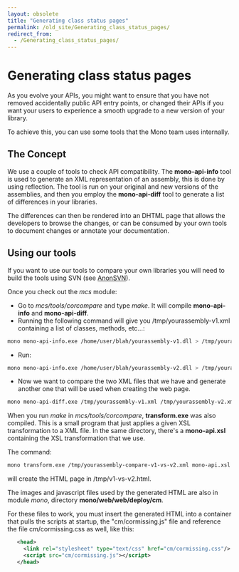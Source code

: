 ```yaml
---
layout: obsolete
title: "Generating class status pages"
permalink: /old_site/Generating_class_status_pages/
redirect_from:
  - /Generating_class_status_pages/
---
```


Generating class status pages
=============================

As you evolve your APIs, you might want to ensure that you have not removed accidentally public API entry points, or changed their APIs if you want your users to experience a smooth upgrade to a new version of your library.

To achieve this, you can use some tools that the Mono team uses internally.

The Concept
-----------

We use a couple of tools to check API compatibility. The **mono-api-info** tool is used to generate an XML representation of an assembly, this is done by using reflection. The tool is run on your original and new versions of the assemblies, and then you employ the **mono-api-diff** tool to generate a list of differences in your libraries.

The differences can then be rendered into an DHTML page that allows the developers to browse the changes, or can be consumed by your own tools to document changes or annotate your documentation.

Using our tools
---------------

If you want to use our tools to compare your own libraries you will need to build the tools using SVN (see [AnonSVN]({{site.github.url}}/old_site/SourceCodeRepository)).

Once you check out the *mcs* module:

-   Go to *mcs/tools/corcompare* and type *make*. It will compile **mono-api-info** and **mono-api-diff**.
-   Running the following command will give you /tmp/yourassembly-v1.xml containing a list of classes, methods, etc...:

<!-- -->

``` bash
mono mono-api-info.exe /home/user/blah/yourassembly-v1.dll > /tmp/yourassembly-v1.xml
```

-   Run:

<!-- -->

``` bash
mono mono-api-info.exe /home/user/blah/yourassembly-v2.dll > /tmp/yourassembly-v2.xml
```

-   Now we want to compare the two XML files that we have and generate another one that will be used when creating the web page.

<!-- -->

``` bash
mono mono-api-diff.exe /tmp/yourassembly-v1.xml /tmp/yourassembly-v2.xml > /tmp/yourassembly-compare-v1-vs-v2.xml
```

When you run *make* in *mcs/tools/corcompare*, **transform.exe** was also compiled. This is a small program that just applies a given XSL transformation to a XML file. In the same directory, there's a **mono-api.xsl** containing the XSL transformation that we use.

The command:

``` bash
mono transform.exe /tmp/yourassembly-compare-v1-vs-v2.xml mono-api.xsl > /tmp/v1-vs-v2.html
```

will create the HTML page in /tmp/v1-vs-v2.html.

The images and javascript files used by the generated HTML are also in module *mono*, directory **mono/web/web/deploy/cm**.

For these files to work, you must insert the generated HTML into a container that pulls the scripts at startup, the "cm/cormissing.js" file and reference the file cm/cormissing.css as well, like this:

``` xml
   <head>
     <link rel="stylesheet" type="text/css" href="cm/cormissing.css"/>
     <script src="cm/cormissing.js"></script>
   </head>
```

